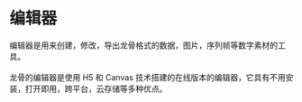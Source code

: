 # 编辑器

编辑器是用来创建，修改，导出龙骨格式的数据，图片，序列帧等数字素材的工具。
<br>
<br>
龙骨的编辑器是使用 H5 和 Canvas 技术搭建的在线版本的编辑器，它具有不用安装，打开即用，跨平台，云存储等多种优点。